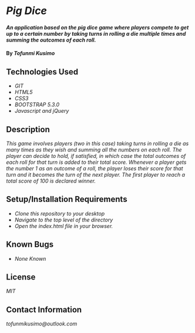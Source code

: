 # _Pig Dice_

#### _An application based on the pig dice game where players compete to get up to a certain number by taking turns in rolling a die multiple times and summing the outcomes of each roll._

#### By _**Tofunmi Kusimo**_

## Technologies Used

* _GIT_
* _HTML5_
* _CSS3_
* _BOOTSTRAP 5.3.0_
* _Javascript and jQuery_


## Description

_This game involves players  (two in this case) taking turns in rolling a die as many times as they wish and summing all the numbers on each roll. The player can decide to hold, if satisfied, in which case the total outcomes of each roll for that turn is added to their total score. Whenever a player gets the number 1 as an outcome of a roll, the player loses their score for that turn and it becomes the turn of the next player. The first player to reach a total score of 100 is declared winner._

## Setup/Installation Requirements
* _Clone this repository to your desktop_
* _Navigate to the top level of the directory_
* _Open the index.html file in your browser._


## Known Bugs

* _None Known_


## License

_MIT_

## Contact Information

_tofunmikusimo@outlook.com_